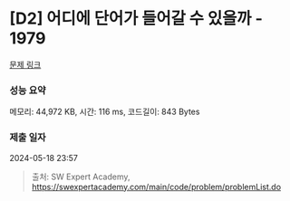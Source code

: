 # [D2] 어디에 단어가 들어갈 수 있을까 - 1979 

[문제 링크](https://swexpertacademy.com/main/code/problem/problemDetail.do?contestProbId=AV5PuPq6AaQDFAUq) 

### 성능 요약

메모리: 44,972 KB, 시간: 116 ms, 코드길이: 843 Bytes

### 제출 일자

2024-05-18 23:57



> 출처: SW Expert Academy, https://swexpertacademy.com/main/code/problem/problemList.do